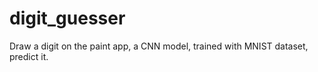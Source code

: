 # digit_guesser
Draw a digit on the paint app, a CNN model, trained with MNIST dataset, predict it.

